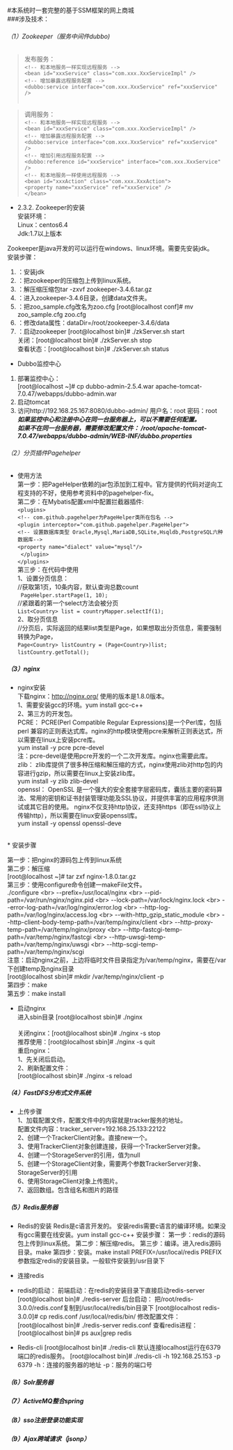 #本系统时一套完整的基于SSM框架的网上商城<br>
###涉及技术：<br>
###### （1）Zookeeper（服务中间件dubbo)<br>
> 发布服务：<br>
`<!-- 和本地服务一样实现远程服务 -->`<br>
`<bean id="xxxService" class="com.xxx.XxxServiceImpl" />`<br>
`<!-- 增加暴露远程服务配置 -->`<br>
`<dubbo:service interface="com.xxx.XxxService" ref="xxxService" />`<br><br>

> 调用服务：<br>
`<!-- 和本地服务一样实现远程服务 -->					          `<br>
`<bean id="xxxService" class="com.xxx.XxxServiceImpl" />          `<br>
`<!-- 增加暴露远程服务配置 -->							          `<br>
`<dubbo:service interface="com.xxx.XxxService" ref="xxxService" />`<br>
`<!-- 增加引用远程服务配置 -->`<br>
`<dubbo:reference id="xxxService" interface="com.xxx.XxxService" />`<br>
`<!-- 和本地服务一样使用远程服务 -->`<br>
`<bean id="xxxAction" class="com.xxx.XxxAction">`<br>
`<property name="xxxService" ref="xxxService" />`<br>
`</bean>`<br>

* 2.3.2.	Zookeeper的安装<br>
安装环境：<br>
Linux：centos6.4<br>
Jdk:1.7以上版本<br>

Zookeeper是java开发的可以运行在windows、linux环境。需要先安装jdk。<br>
安装步骤：<br>
1. ：安装jdk<br>
2. ：把zookeeper的压缩包上传到linux系统。<br>
3. ：解压缩压缩包tar -zxvf zookeeper-3.4.6.tar.gz<br>
4. ：进入zookeeper-3.4.6目录，创建data文件夹。<br>
5. ：把zoo_sample.cfg改名为zoo.cfg   [root@localhost conf]# mv zoo_sample.cfg zoo.cfg<br>
6. ：修改data属性：dataDir=/root/zookeeper-3.4.6/data<br>
7. ：启动zookeeper     [root@localhost bin]# ./zkServer.sh start<br>
  关闭：[root@localhost bin]# ./zkServer.sh stop<br>
  查看状态：[root@localhost bin]# ./zkServer.sh status<br>

* Dubbo监控中心<br>
1. 部署监控中心：<br>
[root@localhost ~]# cp dubbo-admin-2.5.4.war apache-tomcat-7.0.47/webapps/dubbo-admin.war <br>
2. 启动tomcat<br>
3. 访问http://192.168.25.167:8080/dubbo-admin/   用户名：root  密码：root<br>
***如果监控中心和注册中心在同一台服务器上，可以不需要任何配置。***<br>
***如果不在同一台服务器，需要修改配置文件： /root/apache-tomcat-7.0.47/webapps/dubbo-admin/WEB-INF/dubbo.properties***<br>
 

###### （2）分页插件Pagehelper<br>
* 使用方法<br>
第一步：把PageHelper依赖的jar包添加到工程中。官方提供的代码对逆向工程支持的不好，使用参考资料中的pagehelper-fix。<br>
第二步：在Mybatis配置xml中配置拦截器插件:<br>
`<plugins>`<br>
    `<!-- com.github.pagehelper为PageHelper类所在包名 -->`<br>
    `<plugin interceptor="com.github.pagehelper.PageHelper">`<br>
        `<!-- 设置数据库类型 Oracle,Mysql,MariaDB,SQLite,Hsqldb,PostgreSQL六种数据库-->        `<br>
        `<property name="dialect" value="mysql"/>`<br>
   ` </plugin>`<br>
`</plugins>`<br>
第三步：在代码中使用<br>
1、设置分页信息：<br>
    //获取第1页，10条内容，默认查询总数count<br>
   ` PageHelper.startPage(1, 10);`<br>
    //紧跟着的第一个select方法会被分页<br>
`List<Country> list = countryMapper.selectIf(1);`<br>
2、取分页信息<br>
//分页后，实际返回的结果list类型是Page<E>，如果想取出分页信息，需要强制转换为Page<E>，<br>
`Page<Country> listCountry = (Page<Country>)list;`<br>
`listCountry.getTotal();`<br>

##### （3）nginx<br>
* nginx安装<br>
 下载nginx：http://nginx.org/   使用的版本是1.8.0版本。<br>
 1、需要安装gcc的环境。yum install gcc-c++<br>
2、第三方的开发包。<br>
	PCRE：	PCRE(Perl Compatible Regular Expressions)是一个Perl库，包括 perl 兼容的正则表达式库。nginx的http模块使用pcre来解析正则表达式，所以需要在linux上安装pcre库。<br>
yum install -y pcre pcre-devel<br>
注：pcre-devel是使用pcre开发的一个二次开发库。nginx也需要此库。<br>
zlib：	zlib库提供了很多种压缩和解压缩的方式，nginx使用zlib对http包的内容进行gzip，所以需要在linux上安装zlib库。<br>
yum install -y zlib zlib-devel<br>
	openssl：	OpenSSL 是一个强大的安全套接字层密码库，囊括主要的密码算法、常用的密钥和证书封装管理功能及SSL协议，并提供丰富的应用程序供测试或其它目的使用。	nginx不仅支持http协议，还支持https（即在ssl协议上传输http），所以需要在linux安装openssl库。<br>
  yum install -y openssl openssl-deve<br>
<br>
* 	安装步骤<br>

第一步：把nginx的源码包上传到linux系统<br>
第二步：解压缩<br>
[root@localhost ~]# tar zxf nginx-1.8.0.tar.gz <br>
第三步：使用configure命令创建一makeFile文件。<br>
./configure \<br>
--prefix=/usr/local/nginx \<br>
--pid-path=/var/run/nginx/nginx.pid \<br>
--lock-path=/var/lock/nginx.lock \<br>
--error-log-path=/var/log/nginx/error.log \<br>
--http-log-path=/var/log/nginx/access.log \<br>
--with-http_gzip_static_module \<br>
--http-client-body-temp-path=/var/temp/nginx/client \<br>
--http-proxy-temp-path=/var/temp/nginx/proxy \<br>
--http-fastcgi-temp-path=/var/temp/nginx/fastcgi \<br>
--http-uwsgi-temp-path=/var/temp/nginx/uwsgi \<br>
--http-scgi-temp-path=/var/temp/nginx/scgi<br>
注意：启动nginx之前，上边将临时文件目录指定为/var/temp/nginx，需要在/var下创建temp及nginx目录<br>
[root@localhost sbin]# mkdir /var/temp/nginx/client -p<br>
第四步：make<br>
第五步：make install<br>

*  启动nginx<br>
进入sbin目录  [root@localhost sbin]# ./nginx <br><br>
关闭nginx：[root@localhost sbin]# ./nginx -s stop<br>
推荐使用：[root@localhost sbin]# ./nginx -s quit<br>
重启nginx：<br>
1、先关闭后启动。<br>
2、刷新配置文件：<br>
[root@localhost sbin]# ./nginx -s reload<br>

##### （4）FastDFS分布式文件系统<br>
* 上传步骤<br>
1、加载配置文件，配置文件中的内容就是tracker服务的地址。<br>
配置文件内容：tracker_server=192.168.25.133:22122<br>
2、创建一个TrackerClient对象。直接new一个。<br>
3、使用TrackerClient对象创建连接，获得一个TrackerServer对象。<br>
4、创建一个StorageServer的引用，值为null<br>
5、创建一个StorageClient对象，需要两个参数TrackerServer对象、StorageServer的引用<br>
6、使用StorageClient对象上传图片。<br>
7、返回数组。包含组名和图片的路径<br>

##### （5）Redis服务器<br>
* Redis的安装
Redis是c语言开发的。
安装redis需要c语言的编译环境。如果没有gcc需要在线安装。yum install gcc-c++
安装步骤：
第一步：redis的源码包上传到linux系统。
第二步：解压缩redis。
第三步：编译。进入redis源码目录。make 
第四步：安装。make install PREFIX=/usr/local/redis
PREFIX参数指定redis的安装目录。一般软件安装到/usr目录下

* 连接redis
 * redis的启动：
前端启动：在redis的安装目录下直接启动redis-server
[root@localhost bin]# ./redis-server 
后台启动：
把/root/redis-3.0.0/redis.conf复制到/usr/local/redis/bin目录下
[root@localhost redis-3.0.0]# cp redis.conf /usr/local/redis/bin/
修改配置文件：
[root@localhost bin]# ./redis-server redis.conf
查看redis进程：
[root@localhost bin]# ps aux|grep redis

* Redis-cli
[root@localhost bin]# ./redis-cli 
默认连接localhost运行在6379端口的redis服务。
[root@localhost bin]# ./redis-cli -h 192.168.25.153 -p 6379
-h：连接的服务器的地址
-p：服务的端口号


##### （6）Solr服务器<br>
##### （7）ActiveMQ整合spring<br>
##### （8）sso注册登录功能实现<br>
##### （9）Ajax跨域请求（jsonp）<br>

